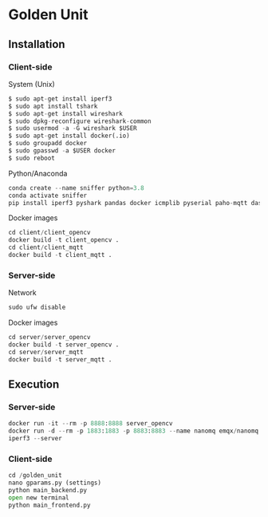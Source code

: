 # Golden Unit

## Installation
### Client-side
System (Unix)
```python
$ sudo apt-get install iperf3
$ sudo apt install tshark
$ sudo apt-get install wireshark
$ sudo dpkg-reconfigure wireshark-common 
$ sudo usermod -a -G wireshark $USER
$ sudo apt-get install docker(.io)
$ sudo groupadd docker
$ sudo gpasswd -a $USER docker
$ sudo reboot
```
Python/Anaconda
```python
conda create --name sniffer python=3.8
conda activate sniffer 
pip install iperf3 pyshark pandas docker icmplib pyserial paho-mqtt dash dash-bootstrap-components
```

Docker images
```python
cd client/client_opencv
docker build -t client_opencv .
cd client/client_mqtt
docker build -t client_mqtt .
```
### Server-side
Network
```python
sudo ufw disable
```
Docker images
```python
cd server/server_opencv
docker build -t server_opencv .
cd server/server_mqtt
docker build -t server_mqtt .
```

## Execution
### Server-side
```python
docker run -it --rm -p 8888:8888 server_opencv
docker run -d --rm -p 1883:1883 -p 8883:8883 --name nanomq emqx/nanomq:latest
iperf3 --server
```

### Client-side
```python
cd /golden_unit
nano gparams.py (settings)
python main_backend.py 
open new terminal
python main_frontend.py
```
<!---sudo iptables -I INPUT -s 192.168.200.118 -j ACCEPT-->
<!---#sudo iptables -I OUTPUT -s 192.168.200.118 -j ACCEPT-->

<!---#sudo ufw allow from 192.168.200.117-->
<!---#sudo iptables -I INPUT -s 192.168.200.117 -j ACCEPT-->
<!---#sudo iptables -I OUTPUT -s 192.168.200.117 -j ACCEPT-->

<!---# sudo iptables -t nat -A PREROUTING -p tcp -d 192.168.2.X --dport 80 -jDNAT --to-destination 10.23.220.88:80-->
<!---#sudo iptables -t nat -A PREROUTING -d 192.168.200.117 --dport 8050 -jDNAT --to-destination 127.0.0.1:8050-->

<!---#sudo iptables -A PREROUTING -t nat -i ens18 -p tcp --dport 8050 -j DNAT --to 127.0.0.1:8050-->
<!---sudo iptables -A FORWARD -p tcp -d 127.0.0.1 --dport 8050 -j ACCEPT-->

